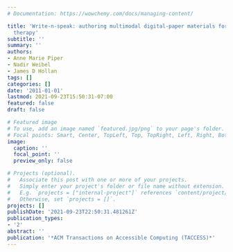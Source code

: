 ```yaml
---
# Documentation: https://wowchemy.com/docs/managing-content/

title: 'Write-n-speak: authoring multimodal digital-paper materials for speech-language
  therapy'
subtitle: ''
summary: ''
authors:
- Anne Marie Piper
- Nadir Weibel
- James D Hollan
tags: []
categories: []
date: '2011-01-01'
lastmod: 2021-09-23T15:50:31-07:00
featured: false
draft: false

# Featured image
# To use, add an image named `featured.jpg/png` to your page's folder.
# Focal points: Smart, Center, TopLeft, Top, TopRight, Left, Right, BottomLeft, Bottom, BottomRight.
image:
  caption: ''
  focal_point: ''
  preview_only: false

# Projects (optional).
#   Associate this post with one or more of your projects.
#   Simply enter your project's folder or file name without extension.
#   E.g. `projects = ["internal-project"]` references `content/project/deep-learning/index.md`.
#   Otherwise, set `projects = []`.
projects: []
publishDate: '2021-09-23T22:50:31.481261Z'
publication_types:
- '2'
abstract: ''
publication: '*ACM Transactions on Accessible Computing (TACCESS)*'
---
```

